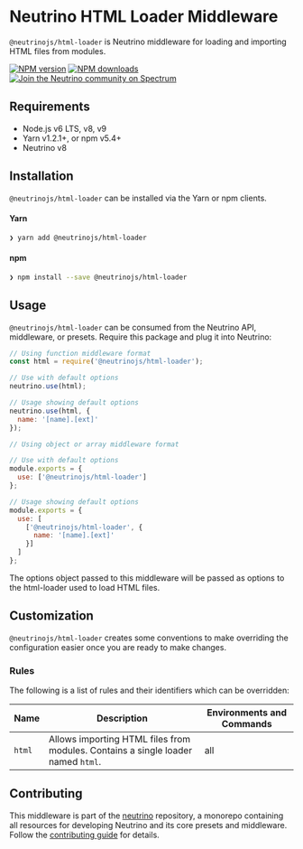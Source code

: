 # Neutrino HTML Loader Middleware

`@neutrinojs/html-loader` is Neutrino middleware for loading and importing HTML files from modules.

[![NPM version][npm-image]][npm-url]
[![NPM downloads][npm-downloads]][npm-url]
[![Join the Neutrino community on Spectrum][spectrum-image]][spectrum-url]

## Requirements

- Node.js v6 LTS, v8, v9
- Yarn v1.2.1+, or npm v5.4+
- Neutrino v8

## Installation

`@neutrinojs/html-loader` can be installed via the Yarn or npm clients.

#### Yarn

```bash
❯ yarn add @neutrinojs/html-loader
```

#### npm

```bash
❯ npm install --save @neutrinojs/html-loader
```

## Usage

`@neutrinojs/html-loader` can be consumed from the Neutrino API, middleware, or presets. Require this package
and plug it into Neutrino:

```js
// Using function middleware format
const html = require('@neutrinojs/html-loader');

// Use with default options
neutrino.use(html);

// Usage showing default options
neutrino.use(html, {
  name: '[name].[ext]'
});
```

```js
// Using object or array middleware format

// Use with default options
module.exports = {
  use: ['@neutrinojs/html-loader']
};

// Usage showing default options
module.exports = {
  use: [
    ['@neutrinojs/html-loader', {
      name: '[name].[ext]'
    }]
  ]
};
```

The options object passed to this middleware will be passed as options to the html-loader used to load HTML files.

## Customization

`@neutrinojs/html-loader` creates some conventions to make overriding the configuration easier once you are
ready to make changes.

### Rules

The following is a list of rules and their identifiers which can be overridden:

| Name | Description | Environments and Commands |
| --- | --- | --- |
| `html` | Allows importing HTML files from modules. Contains a single loader named `html`. | all |

## Contributing

This middleware is part of the [neutrino](https://github.com/neutrinojs/neutrino) repository, a monorepo
containing all resources for developing Neutrino and its core presets and middleware. Follow the
[contributing guide](https://neutrinojs.org/contributing/) for details.

[npm-image]: https://img.shields.io/npm/v/@neutrinojs/html-loader.svg
[npm-downloads]: https://img.shields.io/npm/dt/@neutrinojs/html-loader.svg
[npm-url]: https://npmjs.org/package/@neutrinojs/html-loader
[spectrum-image]: https://withspectrum.github.io/badge/badge.svg
[spectrum-url]: https://spectrum.chat/neutrino
